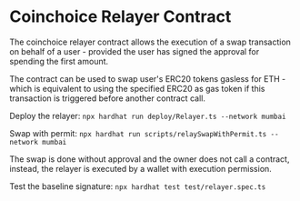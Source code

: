 # Coinchoice Relayer Contract

The coinchoice relayer contract allows the execution of a swap transaction on behalf of a user - provided the user has signed the approval for spending the first amount.

The contract can be used to swap user's ERC20 tokens gasless for ETH - which is equivalent to using the specified ERC20 as gas token if this transaction is triggered before another contract call.

Deploy the relayer:
`
npx hardhat run deploy/Relayer.ts --network mumbai
`

Swap with permit:
`
npx hardhat run scripts/relaySwapWithPermit.ts --network mumbai
`

The swap is done without approval and the owner does not call a contract, instead, the relayer is executed by a wallet with execution permission.

Test the baseline signature:
`
npx hardhat test test/relayer.spec.ts
`
